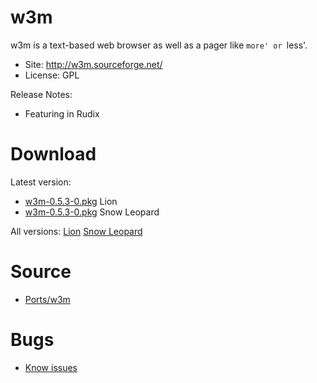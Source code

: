 

# w3m #

w3m is a text-based web browser as well as a pager like `more' or `less'.

  * Site: http://w3m.sourceforge.net/
  * License: GPL

Release Notes:
  * Featuring in Rudix


# Download #

Latest version:
  * [w3m-0.5.3-0.pkg](http://code.google.com/p/rudix/downloads/detail?name=w3m-0.5.3-0.pkg) Lion
  * [w3m-0.5.3-0.pkg](http://code.google.com/p/rudix-snowleopard/downloads/detail?name=w3m-0.5.3-0.pkg) Snow Leopard

All versions: [Lion](http://code.google.com/p/rudix/downloads/list?q=w3m) [Snow Leopard](http://code.google.com/p/rudix-snowleopard/downloads/list?q=w3m)

# Source #
  * [Ports/w3m](http://code.google.com/p/rudix/source/browse/Ports/w3m)

# Bugs #
  * [Know issues](http://code.google.com/p/rudix/issues/list?q=w3m)
